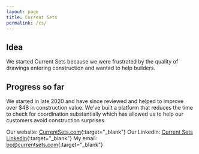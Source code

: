 ```yaml
---
layout: page
title: Current Sets
permalink: /cs/
---
```

## Idea
We started Current Sets because we were frustrated by the quality of drawings entering construction and wanted to help builders.

## Progress so far
We started in late 2020 and have since reviewed and helped to improve over $4B in construction value. We've built a platform that reduces the time to check for coordination substantially which has allowed us to help our customers avoid construction surprises.

Our website: [CurrentSets.com](https://currentsets.com/){:target="_blank"}
Our LinkedIn: [Current Sets Linkedin](https://www.linkedin.com/company/currentsets/){:target="_blank"}
My email: [bo@currentsets.com](mailto:bo@currentsets.com){:target="_blank"}
